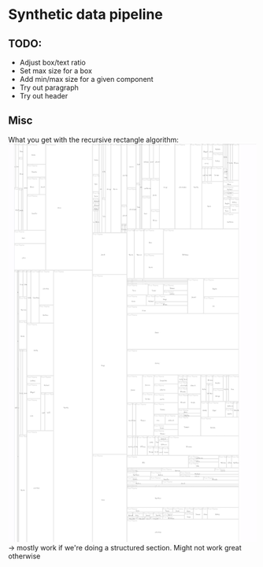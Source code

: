 # Synthetic data pipeline


## TODO:
- Adjust box/text ratio
- Set max size for a box
- Add min/max size for a given component
- Try out paragraph
- Try out header


## Misc

What you get with the recursive rectangle algorithm:
![alt text](<Screenshot 2024-03-23 at 7.13.52 PM.png>)
 -> mostly work if we're doing a structured section. Might not work great otherwise